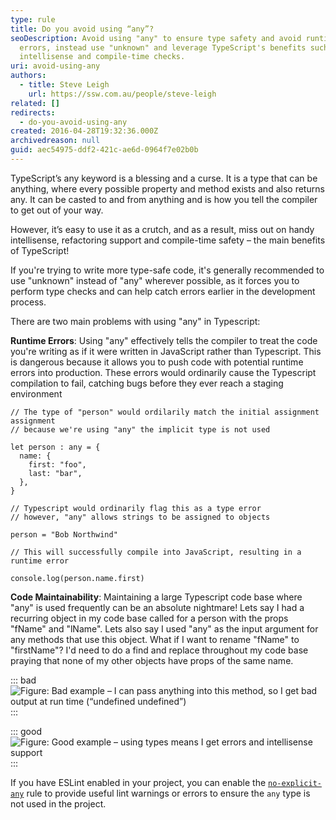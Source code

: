 ```yaml
---
type: rule
title: Do you avoid using “any”?
seoDescription: Avoid using "any" to ensure type safety and avoid runtime
  errors, instead use "unknown" and leverage TypeScript's benefits such as
  intellisense and compile-time checks.
uri: avoid-using-any
authors:
  - title: Steve Leigh
    url: https://ssw.com.au/people/steve-leigh
related: []
redirects:
  - do-you-avoid-using-any
created: 2016-04-28T19:32:36.000Z
archivedreason: null
guid: aec54975-ddf2-421c-ae6d-0964f7e02b0b
---
```



TypeScript’s any keyword is a blessing and a curse. It is a type that can be anything, where every possible property and method exists and also returns any. It can be casted to and from anything and is how you tell the compiler to get out of your way.

However, it’s easy to use it as a crutch, and as a result, miss out on handy intellisense, refactoring support and compile-time safety – the main benefits of TypeScript!

<!--endintro-->

If you're trying to write more type-safe code, it's generally recommended to use "unknown" instead of "any" wherever possible, as it forces you to perform type checks and can help catch errors earlier in the development process.

There are two main problems with using "any" in Typescript:

**Runtime Errors**: Using "any" effectively tells the compiler to treat the code you're writing as if it were written in JavaScript rather than Typescript. This is dangerous because it allows you to push code with potential runtime errors into production. These errors would ordinarily cause the Typescript compilation to fail, catching bugs before they ever reach a staging environment

```
// The type of "person" would ordilarily match the initial assignment assignment
// because we're using "any" the implicit type is not used

let person : any = {
  name: {
    first: "foo",
    last: "bar",
  },
}

// Typescript would ordinarily flag this as a type error
// however, "any" allows strings to be assigned to objects

person = "Bob Northwind"

// This will successfully compile into JavaScript, resulting in a runtime error

console.log(person.name.first)

```

**Code Maintainability**: Maintaining a large Typescript code base where "any" is used frequently can be an absolute nightmare! Lets say I had a recurring object in my code base called for a person with the props "fName" and "lName". Lets also say I used "any" as the input argument for any methods that use this object. What if I want to rename "fName" to "firstName"? I'd need to do a find and replace throughout my code base praying that none of my other objects have props of the same name.

::: bad
![Figure: Bad example – I can pass anything into this method, so I get bad output at run time (“undefined undefined”)](any-bad.png)
:::

::: good
![Figure: Good example – using types means I get errors and intellisense support](any-good.png)
:::

If you have ESLint enabled in your project, you can enable the [`no-explicit-any`](https://typescript-eslint.io/rules/no-explicit-any/) rule to provide useful lint warnings or errors to ensure the `any` type is not used in the project.
